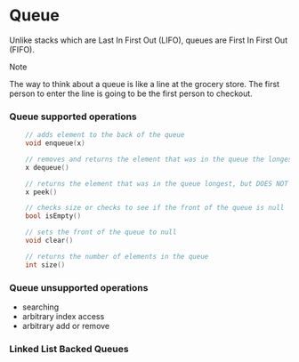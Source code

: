 # Queue

Unlike stacks which are Last In First Out (LIFO), queues are First In First Out (FIFO).

> [!NOTE]
The way to think about a queue is like a line at the grocery store. The first person to enter the line is going to be the first person to checkout.

### Queue supported operations
```cpp
    // adds element to the back of the queue
    void enqueue(x) 

    // removes and returns the element that was in the queue the longest
    x dequeue()

    // returns the element that was in the queue longest, but DOES NOT REMOVE
    x peek()

    // checks size or checks to see if the front of the queue is null
    bool isEmpty()

    // sets the front of the queue to null
    void clear()

    // returns the number of elements in the queue
    int size()
```

### Queue unsupported operations
* searching
* arbitrary index access
* arbitrary add or remove

### Linked List Backed Queues
